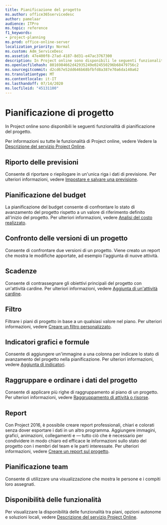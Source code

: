 ```yaml
---
title: Pianificazione del progetto
ms.author: office365servicedesc
author: pamelaar
audience: ITPro
ms.topic: reference
f1_keywords:
- project-planning
ms.prod: office-online-server
localization_priority: Normal
ms.custom: Adm_ServiceDesc
ms.assetid: 47e400f8-27ad-4187-8d31-e47ac3767300
description: In Project online sono disponibili le seguenti funzionalità di pianificazione del progetto.
ms.openlocfilehash: 8016984662d42935249e024550296b68479756c2
ms.sourcegitcommit: d2cd67e52dd646b68bfbfd8a387e70a6da140a62
ms.translationtype: MT
ms.contentlocale: it-IT
ms.lasthandoff: 07/14/2020
ms.locfileid: "45131100"
---
```

# <a name="project-planning"></a>Pianificazione di progetto

In Project online sono disponibili le seguenti funzionalità di pianificazione del progetto.
  
Per informazioni su tutte le funzionalità di Project online, vedere Vedere la [Descrizione del servizio Project Online](project-online-service-description.md).
  
## <a name="baseline-rollup"></a>Riporto delle previsioni

Consente di riportare o riepilogare in un'unica riga i dati di previsione. Per ulteriori informazioni, vedere [Impostare e salvare una previsione](https://go.microsoft.com/fwlink/p/?LinkId=271346).
  
## <a name="budget-planning"></a>Pianificazione del budget

La pianificazione del budget consente di confrontare lo stato di avanzamento del progetto rispetto a un valore di riferimento definito all'inizio del progetto. Per ulteriori informazioni, vedere [Analisi del costo realizzato](https://go.microsoft.com/fwlink/p/?LinkId=271336).
  
## <a name="compare-project-versions"></a>Confronto delle versioni di un progetto

Consente di confrontare due versioni di un progetto. Viene creato un report che mostra le modifiche apportate, ad esempio l'aggiunta di nuove attività.
  
## <a name="deadlines"></a>Scadenze

Consente di contrassegnare gli obiettivi principali del progetto con un'attività cardine. Per ulteriori informazioni, vedere [Aggiunta di un'attività cardine](https://go.microsoft.com/fwlink/p/?LinkId=271339).
  
## <a name="filtering"></a>Filtro

Filtrare i piani di progetto in base a un qualsiasi valore nel piano. Per ulteriori informazioni, vedere [Creare un filtro personalizzato](https://go.microsoft.com/fwlink/p/?LinkId=271341).
  
## <a name="formulas-and-graphical-indicators"></a>Indicatori grafici e formule

Consente di aggiungere un'immagine a una colonna per indicare lo stato di avanzamento del progetto nella pianificazione. Per ulteriori informazioni, vedere [Aggiunta di indicatori](https://go.microsoft.com/fwlink/p/?LinkId=271340).
  
## <a name="group-and-sort-project-data"></a>Raggruppare e ordinare i dati del progetto

Consente di applicare più righe di raggruppamento al piano di un progetto. Per ulteriori informazioni, vedere [Raggruppamento di attività o risorse](https://go.microsoft.com/fwlink/p/?LinkId=271326).
  
## <a name="reports"></a>Report

Con Project 2016, è possibile creare report professionali, chiari e colorati senza dover esportare i dati in un altro programma. Aggiungere immagini, grafici, animazioni, collegamenti e &mdash; tutto ciò che è necessario per condividere in modo chiaro ed efficace le informazioni sullo stato del progetto con i membri del team e le parti interessate. Per ulteriori informazioni, vedere [Creare un report sul progetto](https://go.microsoft.com/fwlink/p/?LinkId=271349).
  
## <a name="team-planner"></a>Pianificazione team

Consente di utilizzare una visualizzazione che mostra le persone e i compiti loro assegnati. 
  
## <a name="feature-availability"></a>Disponibilità delle funzionalità

Per visualizzare la disponibilità delle funzionalità tra piani, opzioni autonome e soluzioni locali, vedere [Descrizione del servizio Project Online](project-online-service-description.md).
  